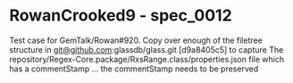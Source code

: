 # RowanCrooked9 - spec_0012
Test case for GemTalk/Rowan#920. Copy over enough of the filetree structure in git@github.com:glassdb/glass.git [d9a8405c5] to capture The repository/Regex-Core.package/RxsRange.class/properties.json file which has a commentStamp ... the commentStamp needs to be preserved

